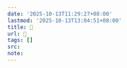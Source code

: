 ```yaml
---
date: '2025-10-13T11:29:27+08:00'
lastmod: '2025-10-13T13:04:51+08:00'
title: 󰡨
url: 󰡨
tags: []
src:
note:
---
```

